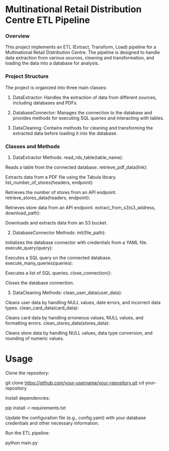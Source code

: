 # Multinational Retail Distribution Centre ETL Pipeline
### Overview
This project implements an ETL (Extract, Transform, Load) pipeline for a Multinational Retail Distribution Centre. The pipeline is designed to handle data extraction from various sources, cleaning and transformation, and loading the data into a database for analysis.

### Project Structure
The project is organized into three main classes:

1. DataExtractor: Handles the extraction of data from different sources, including databases and PDFs.

2. DatabaseConnector: Manages the connection to the database and provides methods for executing SQL queries and interacting with tables.

3. DataCleaning: Contains methods for cleaning and transforming the extracted data before loading it into the database.

### Classes and Methods

1. DataExtractor
   Methods:
read_rds_table(table_name):

Reads a table from the connected database.
retrieve_pdf_data(link):

Extracts data from a PDF file using the Tabula library.
list_number_of_stores(headers, endpoint):

Retrieves the number of stores from an API endpoint.
retrieve_stores_data(headers, endpoint):

Retrieves store data from an API endpoint.
extract_from_s3(s3_address, download_path):

Downloads and extracts data from an S3 bucket.

2. DatabaseConnector
  Methods:
init(file_path):

Initializes the database connector with credentials from a YAML file.
execute_query(query):

Executes a SQL query on the connected database.
execute_many_queries(queries):

Executes a list of SQL queries.
close_connection():

Closes the database connection.

3. DataCleaning
  Methods:
clean_user_data(user_data):

Cleans user data by handling NULL values, date errors, and incorrect data types.
clean_card_data(card_data):

Cleans card data by handling erroneous values, NULL values, and formatting errors.
clean_stores_data(stores_data):

Cleans store data by handling NULL values, data type conversion, and rounding of numeric values.


# Usage
Clone the repository:

git clone https://github.com/your-username/your-repository.git
cd your-repository

Install dependencies:

pip install -r requirements.txt

Update the configuration file (e.g., config.yaml) with your database credentials and other necessary information.

Run the ETL pipeline:

python main.py
